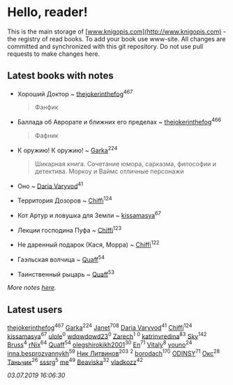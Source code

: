 # Hello, reader!
This is the main storage of [www.knigopis.com](http://www.knigopis.com) - the registry of read books.
To add your book use www-site. All changes are committed and synchronized with this git repository.
Do not use pull requests to make changes here.


## Latest books with notes
* Хороший Доктор ~ [thejokerinthefog](users/317/317244423-vkontakte)<sup>467</sup>
    > Фанфик

* Баллада об Аврорате и ближних его пределах ~ [thejokerinthefog](users/317/317244423-vkontakte)<sup>466</sup>
    > Фафник

* К оружию! К оружию! ~ [Garka](users/115/115753719718250012620-google)<sup>224</sup>
    > Шикарная книга. Сочетание юмора, сарказма, философии и детектива. Моркоу и Ваймс отличные персонажи

* Оно ~ [Daria Varyvod](users/829/829893410524253-facebook)<sup>41</sup>

* Территория Дозоров ~ [Chiffi](users/105/105831994080785626680-google)<sup>124</sup>

* Кот Артур и ловушка для Земли ~ [kissamasya](users/684/68439978-vkontakte)<sup>67</sup>

* Лекции господина Пуфа ~ [Chiffi](users/105/105831994080785626680-google)<sup>123</sup>

* Не даренный подарок (Кася, Морра) ~ [Chiffi](users/105/105831994080785626680-google)<sup>122</sup>

* Гаэльская волчица ~ [Quaff](users/122/12267158-vkontakte)<sup>54</sup>

* Таинственный рыцарь ~ [Quaff](users/122/12267158-vkontakte)<sup>53</sup>


_More notes [here](latest_books_with_notes.md)._


## Latest users
[thejokerinthefog](users/317/317244423-vkontakte)<sup>467</sup> 
[Garka](users/115/115753719718250012620-google)<sup>224</sup> 
[Janet](users/108/108113656204404967440-google)<sup>708</sup> 
[Daria Varyvod](users/829/829893410524253-facebook)<sup>41</sup> 
[Chiffi](users/105/105831994080785626680-google)<sup>124</sup> 
[kissamasya](users/684/68439978-vkontakte)<sup>67</sup> 
[ulole](users/244/244065473-vkontakte)<sup>0</sup> 
[wdqwdqwd23](users/132/13245747-vkontakte)<sup>0</sup> 
[Zarech](users/116/116927503362988481359-google)<sup>1</sup> 
[](users/116/116927503362988481359-googleplus)<sup>0</sup> 
[katrinvredina](users/233/2336755-vkontakte)<sup>83</sup> 
[Sky](users/118/118049897850017649660-google)<sup>142</sup> 
[Bruss](users/178/178551812-vkontakte)<sup>4</sup> 
[rNix](users/227/22742452-yandex)<sup>64</sup> 
[Quaff](users/122/12267158-vkontakte)<sup>54</sup> 
[olegshirokikh2001](users/445/445474364-vkontakte)<sup>30</sup> 
[En](users/333/333646551-vkontakte)<sup>71</sup> 
[Vitaly](users/109/109395490138181998437-google)<sup>8</sup> 
[youno](users/302/302928912-vkontakte)<sup>24</sup> 
[inna.besprozvannykh](users/733/73323849-yandex)<sup>59</sup> 
[Ник Литвинов](users/241/241974816-vkontakte)<sup>203</sup> 
[](users/110/110931306939441771638-google)<sup>2</sup> 
[borodach](users/157/15706320-vkontakte)<sup>170</sup> 
[ODINSY](users/100/100978570902186865324-google)<sup>71</sup> 
[Окс](users/102/102536471289425216982-google)<sup>28</sup> 
[Таньчик](users/209/2096581563762610-facebook)<sup>26</sup> 
[sssrg](users/110/110891893506198620129-google)<sup>5</sup> 
[me](users/381/381417697-yandex)<sup>49</sup> 
[Beaviska](users/102/10202544960024508-facebook)<sup>32</sup> 
[vladkozz](users/572/57239276-vkontakte)<sup>42</sup> 


_03.07.2019 16:06:30_

